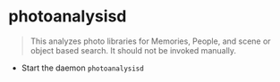 # photoanalysisd
> This analyzes photo libraries for Memories, People, and scene or object based search.
> It should not be invoked manually.

- Start the daemon
`photoanalysisd`
